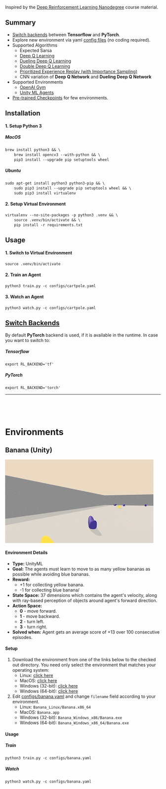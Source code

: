 Inspired by the [Deep Reinforcement Learning Nanodegree](https://udacity.com/course/deep-learning-nanodegree--nd101) course material.


## Summary

* [Switch backends](#switch-backends) between **Tensorflow** and **PyTorch**.
* Explore new environment via yaml [config files](configs/) (no coding required).
* Supported Algorithms
   - Expected Sarsa
   - [Deep Q Learning](https://web.stanford.edu/class/psych209/Readings/MnihEtAlHassibis15NatureControlDeepRL.pdf)
   - [Dueling Deep Q Learning](https://arxiv.org/abs/1511.06581)
   - [Double Deep Q Learning](https://arxiv.org/abs/1509.06461)
   - [Prioritized Experience Replay (with Importance Sampling)](https://arxiv.org/abs/1511.05952)
   - CNN variation of **Deep Q Network** and **Dueling Deep Q Network** 
* Supported Environments
   - [OpenAI Gym](https://github.com/openai/gym)
   - [Unity ML Agents](https://github.com/Unity-Technologies/ml-agents)
* [Pre-trained Checkpoints](checkpoints/) for few environments.

## Installation

#### 1. Setup Python 3 

##### MacOS
```shell
brew install python3 && \
    brew install opencv3 --with-python && \
    pip3 install --upgrade pip setuptools wheel
```

##### Ubuntu
```shell
sudo apt-get install python3 python3-pip && \
    sudo pip3 install --upgrade pip setuptools wheel && \
    sudo pip3 install virtualenv
```

#### 2. Setup Virtual Environment
```shell
virtualenv --no-site-packages -p python3 .venv && \
    source .venv/bin/activate && \
    pip install -r requirements.txt
```

## Usage

#### 1. Switch to Virtual Environment 
```shell
source .venv/bin/activate
```

#### 2. Train an Agent
```shell
python3 train.py -c configs/cartpole.yaml
```

#### 3. Watch an Agent
```shell
python3 watch.py -c configs/cartpole.yaml
```

## [Switch Backends](#switch-backends)

By default **PyTorch** backend is used, if it is available in the runtime. 
In case you want to switch to:
##### Tensorflow
```shell
export RL_BACKEND='tf'
``` 

##### PyTorch
```shell
export RL_BACKEND='torch'
``` 
***

<br/><br/><br/>

# Environments

## Banana (Unity)

![Watch](reports/banana/2018-09-02.gif)

#### Environment Details

* __Type:__ UnityML
* __Goal:__ The agents must learn to move to as many yellow bananas as possible while avoiding blue bananas.
* __Reward:__
   - +1 for collecting yellow banana.
   - -1 for collecting blue banana/
* __State Space:__  37 dimensions which contains the agent's velocity, along with ray-based perception of objects around 
agent's forward direction.
* __Action Space:__
   - __0__ - move forward.
   - __1__ - move backward.
   - __2__ - turn left.
   - __3__ - turn right.
* __Solved when:__ Agent gets an average score of +13 over 100 consecutive episodes.

#### Setup
1. Download the environment from one of the links below to the checked out directory. You need only select the environment that matches your operating system:
   - Linux: [click here](https://s3-us-west-1.amazonaws.com/udacity-drlnd/P1/Banana/Banana_Linux.zip)
   - MacOS: [click here](https://s3-us-west-1.amazonaws.com/udacity-drlnd/P1/Banana/Banana.app.zip)
   - Windows (32-bit): [click here](https://s3-us-west-1.amazonaws.com/udacity-drlnd/P1/Banana/Banana_Windows_x86.zip)
   - Windows (64-bit): [click here](https://s3-us-west-1.amazonaws.com/udacity-drlnd/P1/Banana/Banana_Windows_x86_64.zip)
2. Edit [configs/banana.yaml](configs/banana.yaml) and change `filename` field according to your environment.
   - Linux: `Banana_Linux/Banana.x86_64`
   - MacOS: `Banana.app`
   - Windows (32-bit): `Banana_Windows_x86/Banana.exe`
   - Windows (64-bit): `Banana_Windows_x86_64/Banana.exe`

#### Usage

##### Train
```shell
python3 train.py -c configs/banana.yaml
```

##### Watch
```shell
python3 watch.py -c configs/banana.yaml
```